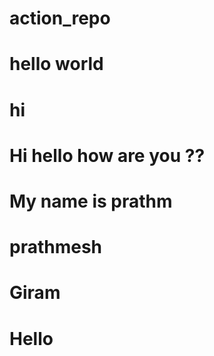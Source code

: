 # action_repo 


# hello world

# hi 
# Hi hello how are you ?? 

# My name is prathm
# prathmesh
# Giram
# Hello